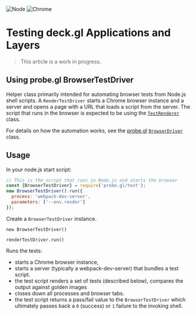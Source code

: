 <p class="badges">
  <img src="https://img.shields.io/badge/Node.js-v8.0-blue.svg?style=flat-square" alt="Node" />
  <img src="https://img.shields.io/badge/Chrome-v64+-blue.svg?style=flat-square" alt="Chrome" />
</p>

# Testing deck.gl Applications and Layers

> This article is a work in progress.


## Using probe.gl BrowserTestDriver

Helper class primarily intended for automating browser tests from Node.js shell scripts. A `RenderTestDriver` starts a Chrome browser instance and a server and opens a page with a URL that loads a script from the server. The script that runs in the browser is expected to be using the [`TestRenderer`](./docs/api-reference/test-utils/test-renderer.md) class.

For details on how the automation works, see the [probe.gl](https://uber-web.github.io/probe.gl/#/documentation) [`BrowserDriver`](https://uber-web.github.io/probe.gl/#/documentation/api-reference-testing/browserdriver) class.


## Usage

In your node.js start script:
```js
// This is the script that runs in Node.js and starts the browser
const {BrowserTestDriver} = require('probe.gl/test');
new BrowserTestDriver().run({
  process: 'webpack-dev-server',
  parameters: ['--env.render']
});
```


Create a `BrowserTestDriver` instance.

`new BrowserTestDriver()`


`renderTestDriver.run()`

Runs the tests:
* starts a Chrome browser instance,
* starts a server (typically a webpack-dev-server) that bundles a test script.
* the test script renders a set of tests (described below), compares the output against golden images
* closes down all processes and browser tabs.
* the test script returns a pass/fail value to the `BrowserTestDriver` which ultimately passes back a `0` (success) or `1` failure to the invoking shell.
